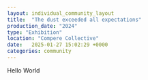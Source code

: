 ```yaml
---
layout: individual_community_layout
title:  "The dust exceeded all expectations"
production_date: "2024"
type: "Exhibition"
location: "Compere Collective"
date:   2025-01-27 15:02:29 +0000
categories: community
---
```


Hello World